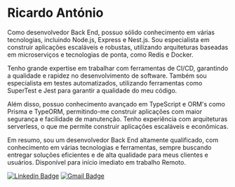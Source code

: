 # Ricardo António
Como desenvolvedor Back End, possuo sólido conhecimento em várias tecnologias, incluindo Node.js, Express e Nest.js. Sou especialista em construir aplicações escaláveis e robustas, utilizando arquiteturas baseadas em microserviços e tecnologias de ponta, como Redis e Docker.<p/>
<p>Tenho grande expertise em trabalhar com ferramentas de CI/CD, garantindo a qualidade e rapidez no desenvolvimento de software. Também sou especialista em testes automatizados, utilizando ferramentas como SuperTest e Jest para garantir a qualidade do meu código.<p/> 
<p>Além disso, possuo conhecimento avançado em TypeScript e ORM's como Prisma e TypeORM, permitindo-me construir aplicações com maior segurança e facilidade de manutenção. Tenho experiência com arquiteturas serverless, o que me permite construir aplicações escaláveis e econômicas.<p/> 
<p>Em resumo, sou um desenvolvedor Back End altamente qualificado, com conhecimento em várias tecnologias e ferramentas, sempre buscando entregar soluções eficientes e de alta qualidade para meus clientes e usuários. Disponível para início imediato em trabalho Remoto.<p/>

[![Linkedin Badge](https://img.shields.io/badge/-Ricardo%20António-00875f?style=flat-square&logo=Linkedin&logoColor=white&&link=https://www.linkedin.com/in/ricardo-joão-antónio-10b996220/)](https://www.linkedin.com/in/ricardo-joão-antónio-10b996220/)
[![Gmail Badge](https://img.shields.io/badge/-ricardojoaoantonio2@gmail.com-00875f?style=flat-square&logo=Gmail&logoColor=white&link=mailto:ricardojoaoantonio2@gmail.com)](mailto:ricardojoaoantonio2@gmail.com)
